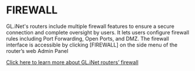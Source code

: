 # FIREWALL
GL.iNet's routers include multiple firewall features to ensure a secure connection and complete oversight by users. It lets users configure firewall rules including Port Forwarding, Open Ports, and DMZ. The firewall interface is accessible by clicking [FIREWALL] on the side menu of the router’s web Admin Panel

[Click here to learn more about GL.iNet routers’ firewall](../../../tutorials/firewall/)
